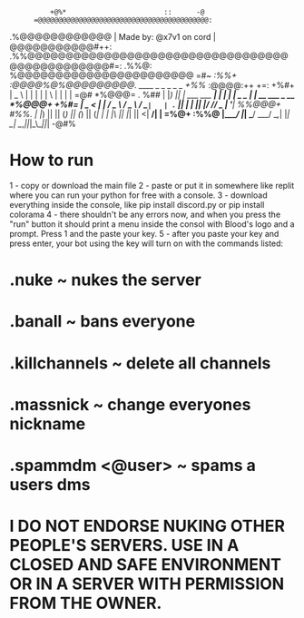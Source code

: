               +@%*                        ::      -@
          =@@@@@@@@@@@@@@@@@@@@@@@@@@@@@@@@@@@@@@@@@@:
.%@@@@@@@@@@@@ | Made by: @x7v1 on cord | @@@@@@@@@@@#++:
.%%@@@@@@@@@@@@@@@@@@@@@@@@@@@@@@@@@@@@@@@@@@@@@@@#=:
.%%@:    %@@@@@@@@@@@@@@@@@@@@@@@ =#*~
:%%+            :@@@@%@%@@@@@@@@@.             ____   _                    _     _   _         _ 
+%%*            :@@@@:++  +=: +%#+            |  _ \ | |                  | |   | \ | |       | |
=@#            *%@@@=     .    %##            | |_) || |  ___    ___    __| |   |  \| | _   _ | | __ ___  _ __
             *%@@@+            +%#=           |  _ < | | / _ \  / _ \  / _` |   | . ` || | | || |/ // _ \| '__|
            %%@@@+              #%%.          | |_) || || (_) || (_) || (_| |   | |\  || |_| ||   <|  __/| |
            =%@+                :%%@          |____/ |_| \___/  \___/  \__,_|   |_| \_| \__,_||_|\_\\\__||_|
                                 -@#%


# How to run
1 - copy or download the main file
2 - paste or put it in somewhere like replit where you can run your python for free with a console.
3 - download everything inside the console, like pip install discord.py or pip install colorama
4 - there shouldn't be any errors now, and when you press the "run" button it should print a menu inside the consol with Blood's logo and a prompt. Press 1 and the paste your key.
5 - after you paste your key and press enter, your bot using the key will turn on with the commands listed:

# .nuke ~ nukes the server
# .banall ~ bans everyone
# .killchannels ~ delete all channels
# .massnick ~ change everyones nickname
# .spammdm <@user> ~ spams a users dms

# I DO NOT ENDORSE NUKING OTHER PEOPLE'S SERVERS. USE IN A CLOSED AND SAFE ENVIRONMENT OR IN A SERVER WITH PERMISSION FROM THE OWNER.
